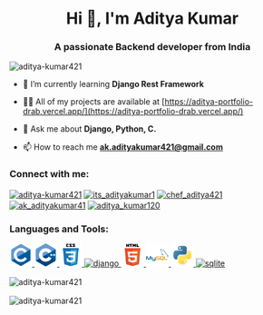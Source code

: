 <h1 align="center">Hi 👋, I'm Aditya Kumar</h1>
<h3 align="center">A passionate Backend developer from India</h3>

<p align="left"> <img src="https://komarev.com/ghpvc/?username=aditya-kumar421&label=Profile%20views&color=0e75b6&style=flat" alt="aditya-kumar421" /> </p>

- 🌱 I’m currently learning **Django Rest Framework**

- 👨‍💻 All of my projects are available at [https://aditya-portfolio-drab.vercel.app/](https://aditya-portfolio-drab.vercel.app/)

- 💬 Ask me about **Django, Python, C.**

- 📫 How to reach me **ak.adityakumar421@gmail.com**

<h3 align="left">Connect with me:</h3>
<p align="left">
<a href="https://linkedin.com/in/aditya-kumar421" target="blank"><img align="center" src="https://raw.githubusercontent.com/rahuldkjain/github-profile-readme-generator/master/src/images/icons/Social/linked-in-alt.svg" alt="aditya-kumar421" height="30" width="40" /></a>
<a href="https://instagram.com/its_adityakumar1" target="blank"><img align="center" src="https://raw.githubusercontent.com/rahuldkjain/github-profile-readme-generator/master/src/images/icons/Social/instagram.svg" alt="its_adityakumar1" height="30" width="40" /></a>
<a href="https://www.codechef.com/users/chef_aditya421" target="blank"><img align="center" src="https://cdn.jsdelivr.net/npm/simple-icons@3.1.0/icons/codechef.svg" alt="chef_aditya421" height="30" width="40" /></a>
<a href="https://www.hackerrank.com/ak_adityakumar41" target="blank"><img align="center" src="https://raw.githubusercontent.com/rahuldkjain/github-profile-readme-generator/master/src/images/icons/Social/hackerrank.svg" alt="ak_adityakumar41" height="30" width="40" /></a>
<a href="https://www.leetcode.com/aditya_kumar120" target="blank"><img align="center" src="https://raw.githubusercontent.com/rahuldkjain/github-profile-readme-generator/master/src/images/icons/Social/leet-code.svg" alt="aditya_kumar120" height="30" width="40" /></a>
</p>

<h3 align="left">Languages and Tools:</h3>
<p align="left"> <a href="https://www.cprogramming.com/" target="_blank" rel="noreferrer"> <img src="https://raw.githubusercontent.com/devicons/devicon/master/icons/c/c-original.svg" alt="c" width="40" height="40"/> </a> <a href="https://www.w3schools.com/cpp/" target="_blank" rel="noreferrer"> <img src="https://raw.githubusercontent.com/devicons/devicon/master/icons/cplusplus/cplusplus-original.svg" alt="cplusplus" width="40" height="40"/> </a> <a href="https://www.w3schools.com/css/" target="_blank" rel="noreferrer"> <img src="https://raw.githubusercontent.com/devicons/devicon/master/icons/css3/css3-original-wordmark.svg" alt="css3" width="40" height="40"/> </a> <a href="https://www.djangoproject.com/" target="_blank" rel="noreferrer"> <img src="https://cdn.worldvectorlogo.com/logos/django.svg" alt="django" width="40" height="40"/> </a> <a href="https://www.w3.org/html/" target="_blank" rel="noreferrer"> <img src="https://raw.githubusercontent.com/devicons/devicon/master/icons/html5/html5-original-wordmark.svg" alt="html5" width="40" height="40"/> </a> <a href="https://www.mysql.com/" target="_blank" rel="noreferrer"> <img src="https://raw.githubusercontent.com/devicons/devicon/master/icons/mysql/mysql-original-wordmark.svg" alt="mysql" width="40" height="40"/> </a> <a href="https://www.python.org" target="_blank" rel="noreferrer"> <img src="https://raw.githubusercontent.com/devicons/devicon/master/icons/python/python-original.svg" alt="python" width="40" height="40"/> </a> <a href="https://www.sqlite.org/" target="_blank" rel="noreferrer"> <img src="https://www.vectorlogo.zone/logos/sqlite/sqlite-icon.svg" alt="sqlite" width="40" height="40"/> </a> </p>

<p><img align="center" src="https://github-readme-stats.vercel.app/api/top-langs?username=aditya-kumar421&show_icons=true&locale=en&layout=compact" alt="aditya-kumar421" /></p>

<p><img align="center" src="https://github-readme-streak-stats.herokuapp.com/?user=aditya-kumar421&" alt="aditya-kumar421" /></p>

